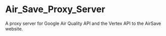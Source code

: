 # Air_Save_Proxy_Server
A proxy server for Google Air Quality API and the Vertex API to the AirSave website.
